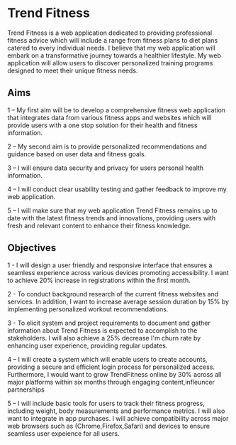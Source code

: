 # Trend Fitness

Trend Fitness is a web application dedicated to providing professional fitness advice which will include a range from fitness plans to diet plans catered to every individual needs. I believe that my web application will embark on a transformative journey towards a healthier lifestyle.  My web application will allow users to discover personalized training programs designed to meet their unique fitness needs. 

## Aims

1 – My first aim will be to develop a comprehensive fitness web application that integrates data from various fitness apps and websites which will provide users with a one stop solution for their health and fitness information.

2 – My second aim is to provide personalized recommendations and guidance based on user data and fitness goals. 

3 – I will ensure data security and privacy for users personal health information. 

4 – I will conduct clear usability testing and gather feedback to improve my web application. 

5 – I will make sure that my web application Trend Fitness remains up to date with the latest fitness trends and
innovations, providing users with fresh and relevant content to enhance their fitness knowledge. 

## Objectives 

1 - I will design a user friendly and responsive interface that ensures a seamless experience across various devices promoting accessibility. I want to achieve 20% increase in registrations within the first month.

2 - To conduct background research of the current fitness websites and services. In addition, I want to increase average session duration by 15% by implementing personalized workout recommendations. 

3 -   To elicit system and project requirements to document and gather information about Trend Fitness is expected to accomplish to the stakeholders. I will also achieve a 25% decrease I'm churn rate by enhancing user experience, providing regular updates. 

4 – I will create a system which will enable users to create accounts, providing a secure and efficient login process for personalized access. Furthermore, I would want to grow TrendFitness online by 30% across all major platforms within six months through engaging content,infleuncer partnerships 


5 – I will include basic tools for users to track their fitness progress, including weight, body measurements and performance metrics.  I will also want to integrate in app purchases. I will achieve compatibility across major web browsers such as (Chrome,Firefox,Safari) and devices to ensure seamless user expeience for all users. 

